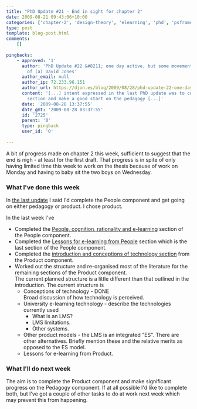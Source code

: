 ```yaml
---
title: "PhD Update #21 - End in sight for chapter 2"
date: 2009-08-21 09:43:06+10:00
categories: ['chapter-2', 'design-theory', 'elearning', 'phd', 'psframework', 'thesis']
type: post
template: blog-post.html
comments:
    []
    
pingbacks:
    - approved: '1'
      author: 'PhD Update #22 &#8211; one day active, but some movement &laquo; The Weblog
        of (a) David Jones'
      author_email: null
      author_ip: 72.233.96.151
      author_url: https://djon.es/blog/2009/08/28/phd-update-22-one-day-active-but-some-movement/
      content: '[...] intent expressed in the last PhD update was to complete the Product
        section and make a good start on the pedagogy [...]'
      date: '2009-08-28 13:37:55'
      date_gmt: '2009-08-28 03:37:55'
      id: '2725'
      parent: '0'
      type: pingback
      user_id: '0'
    
---
```

A bit of progress made on chapter 2 this week, sufficient to suggest that the end is nigh - at least for the first draft. That progress is in spite of only having limited time this week to work on the thesis because of work on Monday and having to baby sit the two boys on Wednesday.

### What I've done this week

In [the last update](/blog2/2009/08/14/phd-update-20-progress-slowness-and-techno-rationality/) I said I'd complete the People component and get going on either pedagogy or product. I chose product.

In the last week I've

- Completed the [People, cognition, rationality and e-learning](/blog2/2009/08/16/people-cognition-rationality-and-e-learning/) section of the People component.
- Completed the [Lessons for e-learning from People](/blog2/2009/08/17/lessons-for-e-learning-from-people/) section which is the last section of the People component.
- Completed the [introduction and conceptions of technology section](/blog2/2009/08/19/the-product-component-of-the-ps-framework/) from the Product component.
- Worked out the structure and re-organised most of the literature for the remaining sections of the Product component.  
    The current planned structure is a little different than that outlined in the introduction. The current structure is
    - Conceptions of technology - DONE  
        Broad discussion of how technology is perceived.
    - University e-learning technology - describe the technologies currently used
        - What is an LMS?
        - LMS limitations.
        - Other systems.
    - Other product models - the LMS is an integrated "ES". There are other alternatives. Briefly mention these and the relative merits as opposed to the ES model.
    - Lessons for e-learning from Product.

### What I'll do next week

The aim is to complete the Product component and make significant progress on the Pedagogy component. If at all possible I'd like to complete both, but I've got a couple of other tasks to do at work next week which may prevent this from happening.